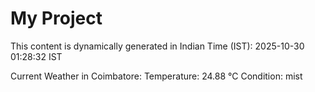 # My Project

This content is dynamically generated in Indian Time (IST): 2025-10-30 01:28:32 IST


Current Weather in Coimbatore:
Temperature: 24.88 °C
Condition: mist

